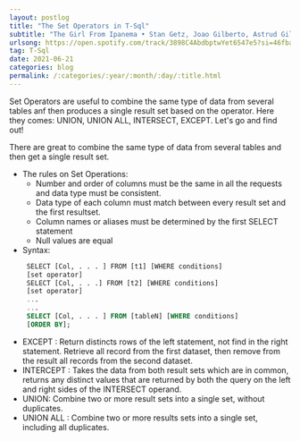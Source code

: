 ```yaml
---
layout: postlog
title: "The Set Operators in T-Sql"
subtitle: "The Girl From Ipanema • Stan Getz, Joao Gilberto, Astrud Gilberto • 1989"
urlsong: https://open.spotify.com/track/3898C4AbdbptwYet6547e5?si=46fba54fbfab4504
tag: T-Sql
date: 2021-06-21
categories: blog
permalink: /:categories/:year/:month/:day/:title.html
---
```


Set Operators are useful to combine the same type of data from several tables anf then produces a single result set based on the operator. Here they comes: UNION, UNION ALL, INTERSECT, EXCEPT. Let's go and find out!    

There are great to combine the same type of data from several tables and then get a single result set. 
- The rules on Set Operations:
    - Number and order of columns must be the same in all the requests and data type must be consistent. 
    - Data type of each column must match between every result set and the first resultset.
    - Column names or aliases must be determined by the first SELECT statement
    - Null values are equal 
- Syntax: 
   ```sql
    SELECT [Col, . . . ] FROM [t1] [WHERE conditions]
    [set operator]
    SELECT [Col, . . .] FROM [t2] [WHERE conditions]
    [set operator]
    ...
    ...
    SELECT [Col, . . . ] FROM [tableN] [WHERE conditions]
    [ORDER BY];
    ```
- EXCEPT : Return distincts rows of the left statement, not find in the right statement. Retrieve all record from the first dataset, then remove from the result all records from the second dataset.
- INTERCEPT : Takes the data from both result sets which are in common, returns any distinct values that are returned by both the query on the left and right sides of the INTERSECT operand.
- UNION: Combine two or more result sets into a single set, without duplicates.
- UNION ALL : Combine two or more results sets into a single set, including all duplicates. 

